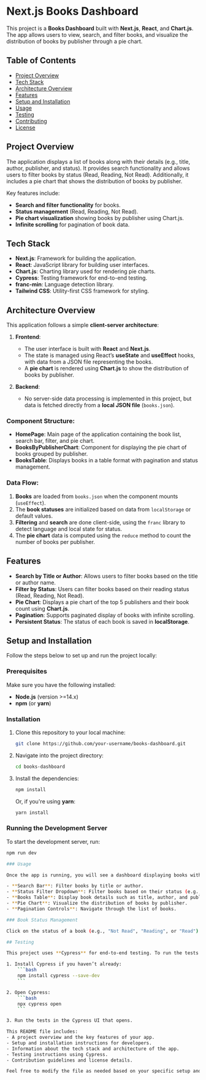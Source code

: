 # Next.js Books Dashboard

This project is a **Books Dashboard** built with **Next.js**, **React**, and **Chart.js**. The app allows users to view, search, and filter books, and visualize the distribution of books by publisher through a pie chart.

## Table of Contents

- [Project Overview](#project-overview)
- [Tech Stack](#tech-stack)
- [Architecture Overview](#architecture-overview)
- [Features](#features)
- [Setup and Installation](#setup-and-installation)
- [Usage](#usage)
- [Testing](#testing)
- [Contributing](#contributing)
- [License](#license)

## Project Overview

The application displays a list of books along with their details (e.g., title, author, publisher, and status). It provides search functionality and allows users to filter books by status (Read, Reading, Not Read). Additionally, it includes a pie chart that shows the distribution of books by publisher.

Key features include:
- **Search and filter functionality** for books.
- **Status management** (Read, Reading, Not Read).
- **Pie chart visualization** showing books by publisher using Chart.js.
- **Infinite scrolling** for pagination of book data.

## Tech Stack

- **Next.js**: Framework for building the application.
- **React**: JavaScript library for building user interfaces.
- **Chart.js**: Charting library used for rendering pie charts.
- **Cypress**: Testing framework for end-to-end testing.
- **franc-min**: Language detection library.
- **Tailwind CSS**: Utility-first CSS framework for styling.

## Architecture Overview

This application follows a simple **client-server architecture**:

1. **Frontend**: 
   - The user interface is built with **React** and **Next.js**. 
   - The state is managed using React’s **useState** and **useEffect** hooks, with data from a JSON file representing the books.
   - A **pie chart** is rendered using **Chart.js** to show the distribution of books by publisher.
   
2. **Backend**:
   - No server-side data processing is implemented in this project, but data is fetched directly from a **local JSON file** (`books.json`).

### Component Structure:
- **HomePage**: Main page of the application containing the book list, search bar, filter, and pie chart.
- **BooksByPublisherChart**: Component for displaying the pie chart of books grouped by publisher.
- **BooksTable**: Displays books in a table format with pagination and status management.

### Data Flow:
1. **Books** are loaded from `books.json` when the component mounts (`useEffect`).
2. The **book statuses** are initialized based on data from `localStorage` or default values.
3. **Filtering** and **search** are done client-side, using the `franc` library to detect language and local state for status.
4. The **pie chart** data is computed using the `reduce` method to count the number of books per publisher.

## Features

- **Search by Title or Author**: Allows users to filter books based on the title or author name.
- **Filter by Status**: Users can filter books based on their reading status (Read, Reading, Not Read).
- **Pie Chart**: Displays a pie chart of the top 5 publishers and their book count using **Chart.js**.
- **Pagination**: Supports paginated display of books with infinite scrolling.
- **Persistent Status**: The status of each book is saved in **localStorage**.

## Setup and Installation

Follow the steps below to set up and run the project locally:

### Prerequisites

Make sure you have the following installed:
- **Node.js** (version >=14.x)
- **npm** (or **yarn**)

### Installation

1. Clone this repository to your local machine:
    ```bash
    git clone https://github.com/your-username/books-dashboard.git
    ```

2. Navigate into the project directory:
    ```bash
    cd books-dashboard
    ```

3. Install the dependencies:
    ```bash
    npm install
    ```

    Or, if you're using **yarn**:
    ```bash
    yarn install
    ```

### Running the Development Server

To start the development server, run:
```bash
npm run dev

### Usage

Once the app is running, you will see a dashboard displaying books with the following functionality:

- **Search Bar**: Filter books by title or author.
- **Status Filter Dropdown**: Filter books based on their status (e.g., Read, Reading, Not Read).
- **Books Table**: Display book details such as title, author, and publisher.
- **Pie Chart**: Visualize the distribution of books by publisher.
- **Pagination Controls**: Navigate through the list of books.

### Book Status Management

Click on the status of a book (e.g., "Not Read", "Reading", or "Read") to toggle between these statuses. The status is persisted in **localStorage** so that the status persists even after a page reload.

## Testing

This project uses **Cypress** for end-to-end testing. To run the tests:

1. Install Cypress if you haven’t already:
    ```bash
    npm install cypress --save-dev
    ```

2. Open Cypress:
    ```bash
    npx cypress open
    ```

3. Run the tests in the Cypress UI that opens.

This README file includes:
- A project overview and the key features of your app.
- Setup and installation instructions for developers.
- Information about the tech stack and architecture of the app.
- Testing instructions using Cypress.
- Contribution guidelines and license details.

Feel free to modify the file as needed based on your specific setup and additional features.